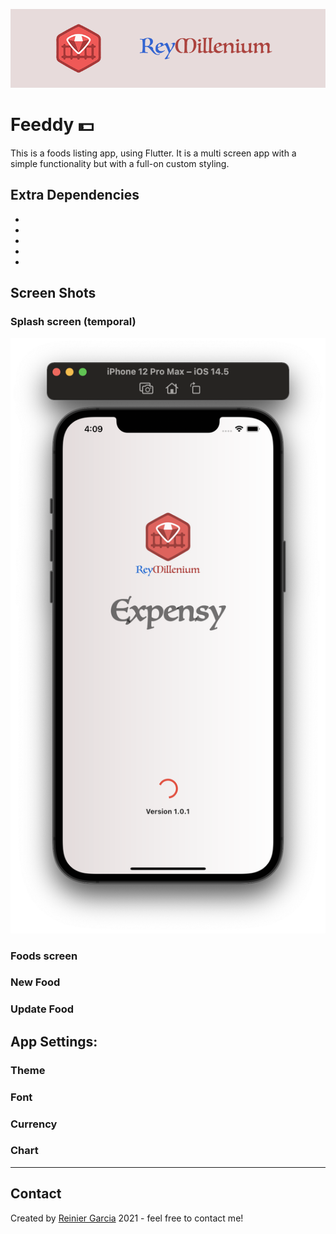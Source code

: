 ![Rey Millenium Banner](https://github.com/reymillenium/images/blob/master/reymillenium_banner_800x200.png)

# Feeddy 💵

This is a foods listing app, using Flutter. It is a multi screen app with a simple functionality but with a full-on custom styling.

## Extra Dependencies

- 
- 
- 
- 
- 
  
## Screen Shots

### Splash screen (temporal)
![Transactions screen](https://github.com/reymillenium/images/blob/master/my_projects/18_Expensy/splash_screen.png)

### Foods screen

### New Food

### Update Food

## App Settings:

### Theme

### Font

### Currency

### Chart

***
## Contact
Created by [Reinier Garcia](https://reiniergarcia.dev/) 2021 - feel free to contact me!
